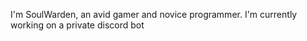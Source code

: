 I'm SoulWarden, an avid gamer and novice programmer. I'm currently working on a private discord bot

<!---
SoulWarden1/SoulWarden1 is a ✨ special ✨ repository because its `README.md` (this file) appears on your GitHub profile.
You can click the Preview link to take a look at your changes.
--->
